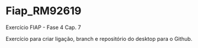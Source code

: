 # Fiap_RM92619
Exercício FIAP - Fase 4 Cap. 7

Exercício para criar ligação, branch e repositório do desktop para o Github. 
